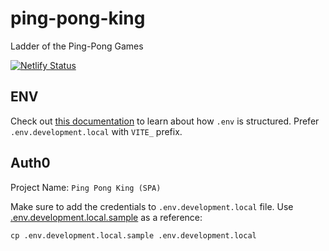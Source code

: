 # ping-pong-king

Ladder of the Ping-Pong Games

[![Netlify Status](https://api.netlify.com/api/v1/badges/1f4f6ead-c9e3-4ae3-85cf-4c456b7e14ef/deploy-status)](https://app.netlify.com/sites/ping-pong-king/deploys)

## ENV

Check out [this documentation](https://vitejs.dev/guide/env-and-mode.html#env-files) to learn about how `.env` is structured. Prefer `.env.development.local` with `VITE_` prefix.

## Auth0

Project Name: `Ping Pong King (SPA)`

Make sure to add the credentials to `.env.development.local` file.
Use [.env.development.local.sample](.env.development.local.sample) as a reference:

```
cp .env.development.local.sample .env.development.local
```
